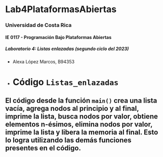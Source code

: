 # Lab4PlataformasAbiertas
### Universidad de Costa Rica
#### IE 0117 - Programación Bajo Plataformas Abiertas
##### Laboratorio 4: Listas enlazadas (segundo ciclo del 2023)

- Alexa López Marcos, B94353

- # Código `Listas_enlazadas`
El código desde la función `main()` crea una lista vacía, agrega nodos al principio y al final, imprime la lista, busca nodos por valor, obtiene elementos n-ésimos, elimina nodos por valor, imprime la lista y libera la memoria al final. Esto lo logra utilizando las demás funciones presentes en el código.
- 
